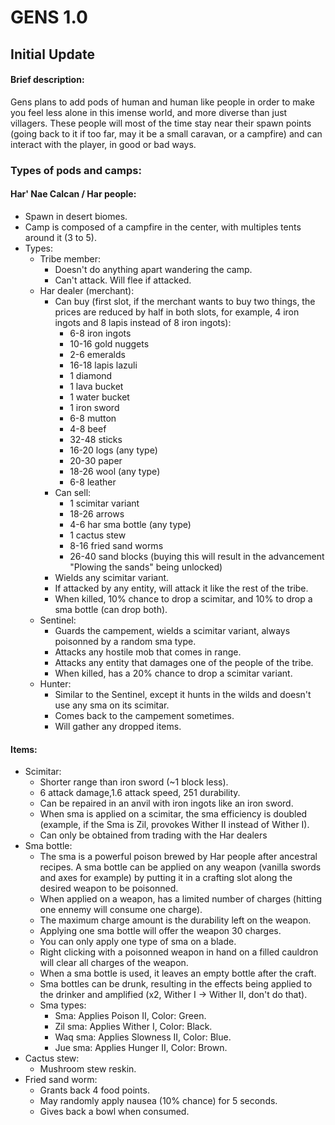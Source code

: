 # GENS 1.0

## Initial Update

#### Brief description:

Gens plans to add pods of human and human like people in order to make you feel less alone in this imense world, and more diverse than just villagers. These people will most of the time stay near their spawn points (going back to it if too far, may it be a small caravan, or a campfire) and can interact with the player, in good or bad ways.

### Types of pods and camps:

#### Har' Nae Calcan / Har people:

- Spawn in desert biomes.
- Camp is composed of a campfire in the center, with multiples tents around it (3 to 5).
- Types:
  - Tribe member:
    - Doesn't do anything apart wandering the camp.
    - Can't attack. Will flee if attacked.
  - Har dealer (merchant):
    - Can buy (first slot, if the merchant wants to buy two things, the prices are reduced by half in both slots, for example, 4 iron ingots and 8 lapis instead of 8 iron ingots):
      - 6-8 iron ingots
      - 10-16 gold nuggets
      - 2-6 emeralds
      - 16-18 lapis lazuli
      - 1 diamond
      - 1 lava bucket
      - 1 water bucket
      - 1 iron sword
      - 6-8 mutton
      - 4-8 beef
      - 32-48 sticks
      - 16-20 logs (any type)
      - 20-30 paper
      - 18-26 wool (any type)
      - 6-8 leather
    - Can sell:
      - 1 scimitar variant
      - 18-26 arrows
      - 4-6 har sma bottle (any type)
      - 1 cactus stew
      - 8-16 fried sand worms
      - 26-40 sand blocks (buying this will result in the advancement "Plowing the sands" being unlocked)
    - Wields any scimitar variant. 
    - If attacked by any entity, will attack it like the rest of the tribe.
    - When killed, 10% chance to drop a scimitar, and 10% to drop a sma bottle (can drop both).
  - Sentinel:
    - Guards the campement, wields a scimitar variant, always poisonned by a random sma type.
    - Attacks any hostile mob that comes in range.
    - Attacks any entity that damages one of the people of the tribe.
    - When killed, has a 20% chance to drop a scimitar variant.
  - Hunter:
    - Similar to the Sentinel, except it hunts in the wilds and doesn't use any sma on its scimitar.
    - Comes back to the campement sometimes.
    - Will gather any dropped items.



#### Items:

- Scimitar: 
  - Shorter range than iron sword (~1 block less).
  - 6 attack damage,1.6 attack speed, 251 durability.
  - Can be repaired in an anvil with iron ingots like an iron sword.
  - When sma is applied on a scimitar, the sma efficiency is doubled (example, if the Sma is Zil, provokes Wither II instead of Wither I).
  - Can only be obtained from trading with the Har dealers
- Sma bottle:
  - The sma is a powerful poison brewed by Har people after ancestral recipes. A sma bottle can be applied on any weapon (vanilla swords and axes for example) by putting it in a crafting slot along the desired weapon to be poisonned.
  - When applied on a weapon, has a limited number of charges (hitting one ennemy will consume one charge).
  - The maximum charge amount is the durability left on the weapon.
  - Applying one sma bottle will offer the weapon 30 charges.
  - You can only apply one type of sma on a blade.
  - Right clicking with a poisonned weapon in hand on a filled cauldron will clear all charges of the weapon.
  - When a sma bottle is used, it leaves an empty bottle after the craft.
  - Sma bottles can be drunk, resulting in the effects being applied to the drinker and amplified (x2, Wither I -> Wither II, don't do that).
  - Sma types:
    - Sma: Applies Poison II, Color: Green.
    - Zil sma: Applies Wither I, Color: Black.
    - Waq sma: Applies Slowness II, Color: Blue.
    - Jue sma: Applies Hunger II, Color: Brown.
- Cactus stew:
  - Mushroom stew reskin.
- Fried sand worm:
  - Grants back 4 food points.
  - May randomly apply nausea (10% chance) for 5 seconds.
  - Gives back a bowl when consumed.